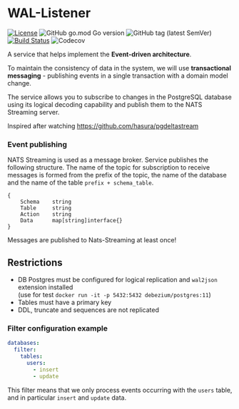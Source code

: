 # WAL-Listener

[![License](https://img.shields.io/badge/License-Apache%202.0-blue.svg)](https://opensource.org/licenses/Apache-2.0)
![GitHub go.mod Go version](https://img.shields.io/github/go-mod/go-version/ihippik/wal-listener)
![GitHub tag (latest SemVer)](https://img.shields.io/github/v/tag/ihippik/wal-listener)
[![Build Status](https://travis-ci.com/ihippik/wal-listener.svg?branch=master)](https://travis-ci.com/ihippik/wal-listener)
![Codecov](https://img.shields.io/codecov/c/github/ihippik/wal-listener)

A service that helps implement the **Event-driven architecture**.

To maintain the consistency of data in the system, we will use **transactional messaging** - 
publishing events in a single transaction with a domain model change.

The service allows you to subscribe to changes in the PostgreSQL database using its logical decoding capability 
and publish them to the NATS Streaming server.

Inspired after watching https://github.com/hasura/pgdeltastream

### Event publishing

NATS Streaming is used as a message broker.
Service publishes the following structure.
The name of the topic for subscription to receive messages is formed from the prefix of the topic, 
the name of the database and the name of the table `prefix + schema_table`.

```
{
	Schema    string
	Table     string
	Action    string
	Data      map[string]interface{}
}
```

Messages are published to Nats-Streaming at least once!

## Restrictions

* DB Postgres must be configured for logical replication and `wal2json` extension installed  
(use for test `docker run -it -p 5432:5432 debezium/postgres:11`)
* Tables must have a primary key
* DDL, truncate and sequences are not replicated

### Filter configuration example

```yaml
databases:
  filter:
    tables:
      users:
        - insert
        - update

```
This filter means that we only process events occurring with the `users` table, 
and in particular `insert` and `update` data.